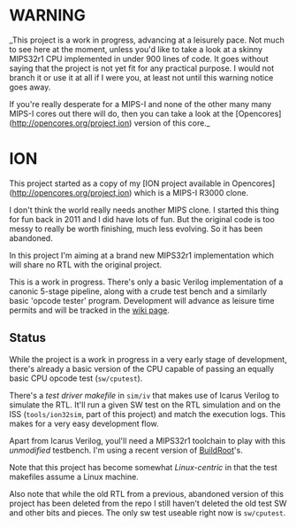 WARNING
=======

_This project is a work in progress, advancing at a leisurely pace. Not much to see here at the moment, unless you'd like to take a look at a skinny MIPS32r1 CPU implemented in under 900 lines of code. It goes without saying that the project is not yet fit for any practical purpose. I would not branch it or use it at all if I were you, at least not until this warning notice goes away. 

If you're really desperate for a MIPS-I and none of the other many many MIPS-I cores out there will do, then you can take a look at the [Opencores] (http://opencores.org/project,ion) version of this core._


ION
===

This project started as a copy of my [ION project available in Opencores] (http://opencores.org/project,ion) which is a MIPS-I R3000 clone.

I don't think the world really needs another MIPS clone. I started this thing for fun back in 2011 and I did have lots of fun. But the original code is too messy to really be worth finishing, much less evolving. So it has been abandoned.

In this project I'm aiming at a brand new MIPS32r1 implementation which will share no RTL with the original project.


This is a work in progress. There's only a basic Verilog implementation of a canonic 5-stage pipeline, along with a crude test bench and a similarly basic 'opcode tester' program. Development will advance as leisure time permits and will be tracked in the [wiki page](https://github.com/jaruiz/ION/wiki).


Status
------

While the project is a work in progress in a very early stage of development, there's already a basic version of the CPU capable of passing an equally basic CPU opcode test (`sw/cputest`).

There's a _test driver makefile_ in `sim/iv` that makes use of Icarus Verilog to simulate the RTL. It'll run a given SW test on the RTL simulation and on the ISS (`tools/ion32sim`, part of this project) and match the execution logs. This makes for a very easy development flow.

Apart from Icarus Verilog, youl'll need a MIPS32r1 toolchain to play with this _unmodified_ testbench. I'm using a recent version of [BuildRoot](https://buildroot.org/)'s.

Note that this project has become somewhat _Linux-centric_ in that the test makefiles assume a Linux machine.

Also note that while the old RTL from a previous, abandoned version of this project has been deleted from the repo I still haven't deleted the old test SW and other bits and pieces. The only sw test useable right now is `sw/cputest`.

